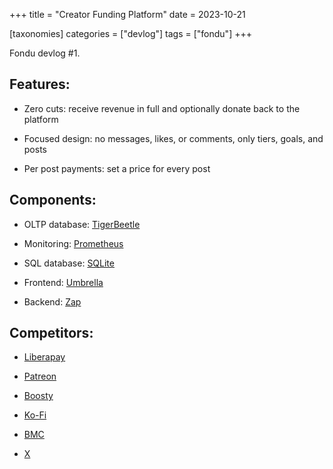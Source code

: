 +++
title = "Creator Funding Platform"
date = 2023-10-21

[taxonomies]
categories = ["devlog"]
tags = ["fondu"]
+++

Fondu devlog #1.

<!-- more -->

## Features:

- Zero cuts: receive revenue in full and optionally donate back to the platform

- Focused design: no messages, likes, or comments, only tiers, goals, and posts

- Per post payments: set a price for every post

## Components:

- OLTP database: [TigerBeetle](https://github.com/tigerbeetle/tigerbeetle)

- Monitoring: [Prometheus](https://github.com/vrischmann/zig-prometheus)

- SQL database: [SQLite](https://github.com/vrischmann/zig-sqlite)

- Frontend: [Umbrella](https://github.com/thi-ng/umbrella/tree/develop/packages/wasm-api)

- Backend: [Zap](https://github.com/zigzap/zap)

## Competitors:

- [Liberapay](https://liberapay.com)

- [Patreon](https://patreon.com)

- [Boosty](https://boosty.to)

- [Ko-Fi](https://ko-fi.com)

- [BMC](https://www.buymeacoffee.com)

- [X](https://twitter.com)
